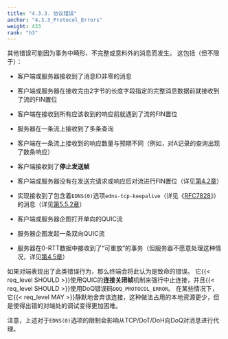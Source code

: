 ```yaml
---
title: "4.3.3. 协议错误"
anchor: "4.3.3_Protocol_Errors"
weight: 433
rank: "h3"
---
```


其他错误可能因为事务中畸形、不完整或意料外的消息而发生。
这包括（但不限于）：

* 客户端或服务器接收到了消息ID非零的消息

* 客户端或服务器在接收完由2字节的长度字段指定的完整消息数据前就接收到了流的FIN置位

* 客户端在接收到所有应该收到的响应前就遇到了流的FIN置位

* 服务器在一条流上接收到了多条查询

* 客户端在一条流上接收到的响应数量与预期不同（例如，对A记录的查询出现了数条响应）

* 客户端接收到了**停止发送帧**

* 客户端或服务器没有在发送完请求或响应后对流进行FIN置位（详见[第4.2章](#4.2_Stream_Mapping_and_Usage)）

* 实现接收到了包含着`EDNS(0)`选项`edns-tcp-keepalive`（详见《[RFC7828](https://www.rfc-editor.org/info/rfc7828)》）的消息（详见[第5.5.2章](#5.5.2_Resource_Management)）

* 客户端或服务器企图打开单向的QUIC流

* 服务器企图发起一条双向QUIC流

* 服务器在0-RTT数据中接收到了“可重放”的事务（但服务器不愿意处理这种情况，详见[第4.5章](#4.5_Session_Resumption_and_0-RTT)）

如果对端表现出了此类错误行为，那么终端会将此认为是致命的错误。
它{{< req_level SHOULD >}}使用QUIC的**连接关闭帧**机制来强行中止连接，并且{{< req_level SHOULD >}}使用DoQ错误码`DOQ_PROTOCOL_ERROR`。
在某些情况下，它{{< req_level MAY >}}静默地舍弃该连接，这种做法占用的本地资源更少，但是使得出错的对端处的调试变得更加困难。

注意，上述对于`EDNS(0)`选项的限制会影响从TCP/DoT/DoH向DoQ对消息进行代理。
